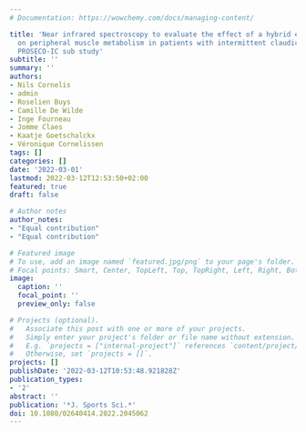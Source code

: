 ```yaml
---
# Documentation: https://wowchemy.com/docs/managing-content/

title: 'Near infrared spectroscopy to evaluate the effect of a hybrid exercise programme
  on peripheral muscle metabolism in patients with intermittent claudication: an exploratory
  PROSECO-IC sub study'
subtitle: ''
summary: ''
authors:
- Nils Cornelis
- admin
- Roselien Buys
- Camille De Wilde
- Inge Fourneau
- Jomme Claes
- Kaatje Goetschalckx
- Véronique Cornelissen
tags: []
categories: []
date: '2022-03-01'
lastmod: 2022-03-12T12:53:50+02:00
featured: true
draft: false

# Author notes
author_notes:
- "Equal contribution"
- "Equal contribution"

# Featured image
# To use, add an image named `featured.jpg/png` to your page's folder.
# Focal points: Smart, Center, TopLeft, Top, TopRight, Left, Right, BottomLeft, Bottom, BottomRight.
image:
  caption: ''
  focal_point: ''
  preview_only: false

# Projects (optional).
#   Associate this post with one or more of your projects.
#   Simply enter your project's folder or file name without extension.
#   E.g. `projects = ["internal-project"]` references `content/project/deep-learning/index.md`.
#   Otherwise, set `projects = []`.
projects: []
publishDate: '2022-03-12T10:53:48.921828Z'
publication_types:
- '2'
abstract: ''
publication: '*J. Sports Sci.*'
doi: 10.1080/02640414.2022.2045062
---
```

